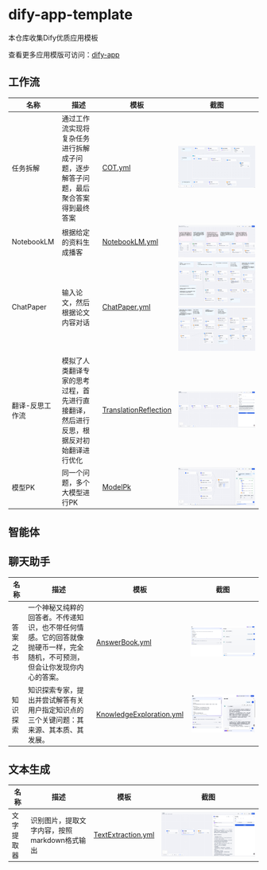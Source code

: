 
# dify-app-template
本仓库收集Dify优质应用模板

查看更多应用模版可访问：[dify-app](https://dify-app.zero-zero.cc/)

## 工作流
|名称|描述|模板|截图|
|---|---|---|---|
|任务拆解|通过工作流实现将复杂任务进行拆解成子问题，逐步解答子问题，最后聚合答案得到最终答案|[COT.yml](./workflow/Cot.yml)|![](./workflow/Cot.png)|
|NotebookLM|根据给定的资料生成播客|[NotebookLM.yml](./workflow/NotebookLM.yml)|![](./workflow/NotebookLM.png)|
|ChatPaper|输入论文，然后根据论文内容对话|[ChatPaper.yml](./workflow/ChatPaper.yml)|![](./workflow/ChatPaper-1.png) ![](./workflow/ChatPaper-2.png)|
|翻译-反思工作流|模拟了人类翻译专家的思考过程，首先进行直接翻译，然后进行反思，根据反对初始翻译进行优化|[TranslationReflection](./workflow/TranslationReflection.yml)|![](./workflow/TranslationReflection.png)|
|模型PK|同一个问题，多个大模型进行PK|[ModelPk](./workflow/ModelPK.yml)|![](./workflow/ModelPK.png)|

## 智能体

## 聊天助手
|名称|描述|模板|截图|
|---|---|---|---|
|答案之书|一个神秘又纯粹的回答者。不传递知识，也不带任何情感。它的回答就像抛硬币一样，完全随机，不可预测，但会让你发现你内心的答案。|[AnswerBook.yml](./chatbot/AnswerBook.yml)|![](./chatbot/AnswerBook.png)|
|知识探索|知识探索专家，提出并尝试解答有关用户指定知识点的三个关键问题：其来源、其本质、其发展。|[KnowledgeExploration.yml](./chatbot/KnowledgeExploration.yml)|![](./chatbot/KnowledgeExploration.jpg)|

## 文本生成
|名称|描述|模板|截图|
|---|---|---|---|
|文字提取器|识别图片，提取文字内容，按照markdown格式输出|[TextExtraction.yml](./textCompletion/TextExtraction.yml)|![](./textCompletion/TextExtraction.png)|
